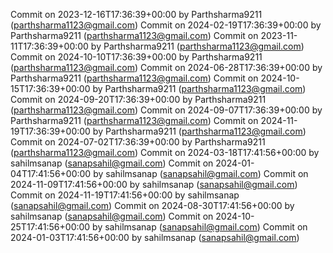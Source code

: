 Commit on 2023-12-16T17:36:39+00:00 by Parthsharma9211 (parthsharma1123@gmail.com)
Commit on 2024-02-19T17:36:39+00:00 by Parthsharma9211 (parthsharma1123@gmail.com)
Commit on 2023-11-11T17:36:39+00:00 by Parthsharma9211 (parthsharma1123@gmail.com)
Commit on 2024-10-10T17:36:39+00:00 by Parthsharma9211 (parthsharma1123@gmail.com)
Commit on 2024-06-28T17:36:39+00:00 by Parthsharma9211 (parthsharma1123@gmail.com)
Commit on 2024-10-15T17:36:39+00:00 by Parthsharma9211 (parthsharma1123@gmail.com)
Commit on 2024-09-20T17:36:39+00:00 by Parthsharma9211 (parthsharma1123@gmail.com)
Commit on 2024-09-07T17:36:39+00:00 by Parthsharma9211 (parthsharma1123@gmail.com)
Commit on 2024-11-19T17:36:39+00:00 by Parthsharma9211 (parthsharma1123@gmail.com)
Commit on 2024-07-02T17:36:39+00:00 by Parthsharma9211 (parthsharma1123@gmail.com)
Commit on 2024-03-18T17:41:56+00:00 by sahilmsanap (sanapsahil@gmail.com)
Commit on 2024-01-04T17:41:56+00:00 by sahilmsanap (sanapsahil@gmail.com)
Commit on 2024-11-09T17:41:56+00:00 by sahilmsanap (sanapsahil@gmail.com)
Commit on 2024-11-19T17:41:56+00:00 by sahilmsanap (sanapsahil@gmail.com)
Commit on 2024-08-30T17:41:56+00:00 by sahilmsanap (sanapsahil@gmail.com)
Commit on 2024-10-25T17:41:56+00:00 by sahilmsanap (sanapsahil@gmail.com)
Commit on 2024-01-03T17:41:56+00:00 by sahilmsanap (sanapsahil@gmail.com)
